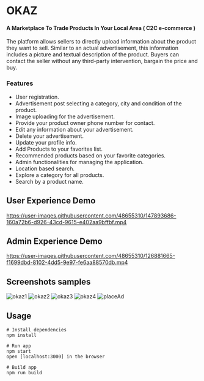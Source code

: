 # OKAZ 
#### A Marketplace To Trade Products In Your Local Area ( C2C e-commerce )

The platform allows sellers to directly upload information about the product they want to sell. Similar to an actual advertisement, this information includes a picture and textual description of the product. Buyers can contact the seller without any third-party intervention, bargain the price and buy.

### Features
 * User registration.
 * Advertisement post selecting a category, city and condition of the product. 
 * Image uploading for the advertisement.
 * Provide your product owner phone number for contact.
 * Edit any information about your advertisement.
 * Delete your advertisement.
 * Update your profile info.
 * Add Products to your favorites list.
 * Recommended products based on your favorite categories.
 * Admin functionalities for managing the application.
 * Location based search.
 * Explore a category for all products.
 * Search by a product name.

## User Experience Demo
https://user-images.githubusercontent.com/48655310/147893686-160a72b6-d926-43cd-9615-e402aa9bffbf.mp4

## Admin Experience Demo
https://user-images.githubusercontent.com/48655310/126881665-f1699dbd-8102-4dd5-9e97-fe6aa88570db.mp4 

## Screenshots samples
![okaz1](https://user-images.githubusercontent.com/48655310/126881670-1125128d-9c91-4d36-a447-aa0e8a80329c.png)
![okaz2](https://user-images.githubusercontent.com/48655310/126881671-f6ddad7d-122f-403b-b324-ca5255974eb6.png)
![okaz3](https://user-images.githubusercontent.com/48655310/126881673-c3ba6825-e717-4c77-9978-3b78adc47c9d.png)
![okaz4](https://user-images.githubusercontent.com/48655310/126881675-db4ebc4a-6986-4ce7-8227-685ea1364929.png)
![placeAd](https://user-images.githubusercontent.com/48655310/126881678-63a75e4a-c5f6-4a0b-84f8-177e62005259.png)


## Usage

```
# Install dependencies
npm install
```

```
# Run app
npm start
open [localhost:3000] in the browser
```

```
# Build app
npm run build
```
